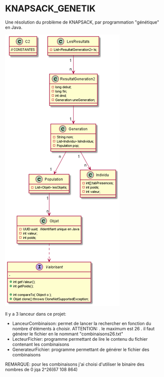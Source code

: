 # KNAPSACK_GENETIK
Une résolution du problème de KNAPSACK, par programmation "génétique"
en Java.

![Lle diagramme de classe](DCLA.png)

Il y a 3 lanceur dans ce projet:
- LanceurCombinaison: permet de lancer la rechercher en fonction du nombre d'éléments à choisir.
       ATTENTION:
       . le maximum est 26
       . il faut générer le fichier en le nommant "combinaisons26.txt"
 - LecteurFichier: programme permettant de lire le contenu du fichier contenant les combinaisons
 - GenerateurFichier: programme permettant de générer le fichier des combinaisons
 
 REMARQUE: pour les combinaisons j'ai choisi d'utiliser le binaire des nombres de 0 jqa 2^26(67 108 864)
   



